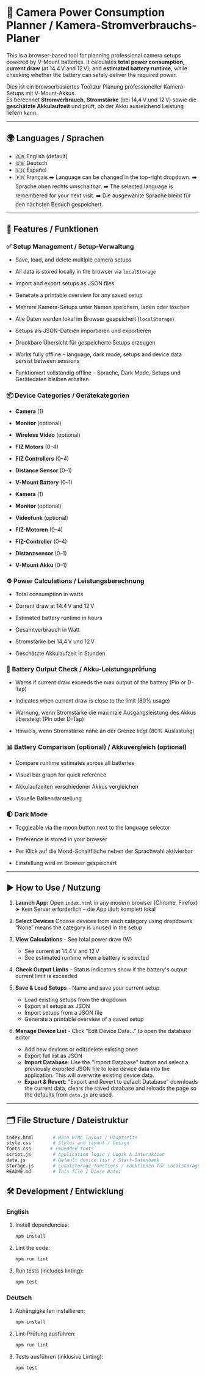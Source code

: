 # 🎥 Camera Power Consumption Planner / Kamera-Stromverbrauchs-Planer

This is a browser-based tool for planning professional camera setups powered by V-Mount batteries. It calculates **total power consumption**, **current draw** (at 14.4 V and 12 V), and **estimated battery runtime**, while checking whether the battery can safely deliver the required power.

Dies ist ein browserbasiertes Tool zur Planung professioneller Kamera-Setups mit V-Mount-Akkus.  
Es berechnet **Stromverbrauch**, **Stromstärke** (bei 14,4 V und 12 V) sowie die **geschätzte Akkulaufzeit** und prüft, ob der Akku ausreichend Leistung liefern kann.

---

## 🌍 Languages / Sprachen

 - 🇬🇧 English (default)
 - 🇩🇪 Deutsch
 - 🇪🇸 Español
 - 🇫🇷 Français
➡️ Language can be changed in the top-right dropdown.
➡️ Sprache oben rechts umschaltbar.
➡️ The selected language is remembered for your next visit.
➡️ Die ausgewählte Sprache bleibt für den nächsten Besuch gespeichert.

---

## 🔧 Features / Funktionen

### ✅ Setup Management / Setup-Verwaltung
- Save, load, and delete multiple camera setups
- All data is stored locally in the browser via `localStorage`
- Import and export setups as JSON files
- Generate a printable overview for any saved setup

- Mehrere Kamera-Setups unter Namen speichern, laden oder löschen
- Alle Daten werden lokal im Browser gespeichert (`localStorage`)
- Setups als JSON-Dateien importieren und exportieren
- Druckbare Übersicht für gespeicherte Setups erzeugen

- Works fully offline – language, dark mode, setups and device data persist between sessions
- Funktioniert vollständig offline – Sprache, Dark Mode, Setups und Gerätedaten bleiben erhalten

### 📦 Device Categories / Gerätekategorien
- **Camera** (1)
- **Monitor** (optional)
- **Wireless Video** (optional)
- **FIZ Motors** (0–4)
- **FIZ Controllers** (0–4)
- **Distance Sensor** (0–1)
- **V-Mount Battery** (0–1)

- **Kamera** (1)
- **Monitor** (optional)
- **Videofunk** (optional)
- **FIZ-Motoren** (0–4)
- **FIZ-Controller** (0–4)
- **Distanzsensor** (0–1)
- **V-Mount Akku** (0–1)

### ⚙️ Power Calculations / Leistungsberechnung
- Total consumption in watts  
- Current draw at 14.4 V and 12 V  
- Estimated battery runtime in hours  

- Gesamtverbrauch in Watt  
- Stromstärke bei 14,4 V und 12 V  
- Geschätzte Akkulaufzeit in Stunden  

### 🔋 Battery Output Check / Akku-Leistungsprüfung
- Warns if current draw exceeds the max output of the battery (Pin or D-Tap)  
- Indicates when current draw is close to the limit (80% usage)  

- Warnung, wenn Stromstärke die maximale Ausgangsleistung des Akkus übersteigt (Pin oder D-Tap)  
- Hinweis, wenn Stromstärke nahe an der Grenze liegt (80% Auslastung)  

### 📊 Battery Comparison (optional) / Akkuvergleich (optional)
- Compare runtime estimates across all batteries  
- Visual bar graph for quick reference  

- Akkulaufzeiten verschiedener Akkus vergleichen  
- Visuelle Balkendarstellung

### 🌓 Dark Mode
- Toggleable via the moon button next to the language selector
- Preference is stored in your browser

- Per Klick auf die Mond-Schaltfläche neben der Sprachwahl aktivierbar
- Einstellung wird im Browser gespeichert

---

## ▶️ How to Use / Nutzung

1.  **Launch App:** Open `index.html` in any modern browser (Chrome, Firefox)
    ➤ Kein Server erforderlich – die App läuft komplett lokal  

2.  **Select Devices** Choose devices from each category using dropdowns  
    “None” means the category is unused in the setup  

3.  **View Calculations** - See total power draw (W)  
    - See current at 14.4 V and 12 V  
    - See estimated runtime when a battery is selected  

4.  **Check Output Limits** - Status indicators show if the battery's output current limit is exceeded  

5.  **Save & Load Setups** - Name and save your current setup
    - Load existing setups from the dropdown
    - Export all setups as JSON
    - Import setups from a JSON file
    - Generate a printable overview of a saved setup

6.  **Manage Device List** - Click “Edit Device Data…” to open the database editor
    - Add new devices or edit/delete existing ones
    - Export full list as JSON
    - **Import Database**: Use the "Import Database" button and select a previously exported JSON file to load device data into the application. This will overwrite existing device data.
    - **Export & Revert**: "Export and Revert to default Database" downloads the current data, clears the saved database and reloads the page so the defaults from `data.js` are used.

---

## 🗂️ File Structure / Dateistruktur

```bash
index.html       # Main HTML layout / Hauptseite
style.css        # Styles and layout / Design
fonts.css       # Embedded fonts
script.js        # Application logic / Logik & Interaktion
data.js          # Default device list / Start-Datenbank
storage.js       # LocalStorage functions / Funktionen für LocalStorage
README.md        # This file / Diese Datei
```

## 🛠️ Development / Entwicklung

### English
1. Install dependencies:
   ```bash
   npm install
   ```
2. Lint the code:
   ```bash
   npm run lint
   ```
3. Run tests (includes linting):
   ```bash
   npm test
   ```

### Deutsch
1. Abhängigkeiten installieren:
   ```bash
   npm install
   ```
2. Lint-Prüfung ausführen:
   ```bash
   npm run lint
   ```
3. Tests ausführen (inklusive Linting):
   ```bash
   npm test
   ```
